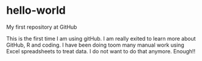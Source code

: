 # hello-world
My first repository at GitHub

This is the first time I am using gitHub. I am really exited to learn more about GitHub, R and coding. I have been doing toom many manual work using Excel spreadsheets to treat data. I do not want to do that anymore. Enough!!

